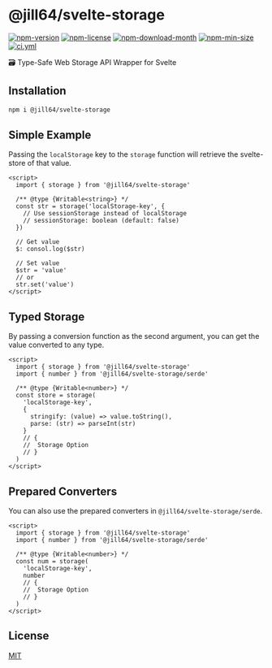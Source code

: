 <!----- BEGIN GHOST DOCS HEADER ----->

# @jill64/svelte-storage

<!----- BEGIN GHOST DOCS BADGES ----->

<a href="https://npmjs.com/package/@jill64/svelte-storage"><img src="https://img.shields.io/npm/v/@jill64/svelte-storage" alt="npm-version" /></a> <a href="https://npmjs.com/package/@jill64/svelte-storage"><img src="https://img.shields.io/npm/l/@jill64/svelte-storage" alt="npm-license" /></a> <a href="https://npmjs.com/package/@jill64/svelte-storage"><img src="https://img.shields.io/npm/dm/@jill64/svelte-storage" alt="npm-download-month" /></a> <a href="https://npmjs.com/package/@jill64/svelte-storage"><img src="https://img.shields.io/bundlephobia/min/@jill64/svelte-storage" alt="npm-min-size" /></a> <a href="https://github.com/jill64/svelte-storage/actions/workflows/ci.yml"><img src="https://github.com/jill64/svelte-storage/actions/workflows/ci.yml/badge.svg" alt="ci.yml" /></a>

<!----- END GHOST DOCS BADGES ----->

🗃️ Type-Safe Web Storage API Wrapper for Svelte

<!----- END GHOST DOCS HEADER ----->

## Installation

```sh
npm i @jill64/svelte-storage
```

## Simple Example

Passing the `localStorage` key to the `storage` function will retrieve the svelte-store of that value.

```svelte
<script>
  import { storage } from '@jill64/svelte-storage'

  /** @type {Writable<string>} */
  const str = storage('localStorage-key', {
    // Use sessionStorage instead of localStorage
    // sessionStorage: boolean (default: false)
  })

  // Get value
  $: consol.log($str)

  // Set value
  $str = 'value'
  // or
  str.set('value')
</script>
```

## Typed Storage

By passing a conversion function as the second argument, you can get the value converted to any type.

```svelte
<script>
  import { storage } from '@jill64/svelte-storage'
  import { number } from '@jill64/svelte-storage/serde'

  /** @type {Writable<number>} */
  const store = storage(
    'localStorage-key',
    {
      stringify: (value) => value.toString(),
      parse: (str) => parseInt(str)
    }
    // {
    //  Storage Option
    // }
  )
</script>
```

## Prepared Converters

You can also use the prepared converters in `@jill64/svelte-storage/serde`.

```svelte
<script>
  import { storage } from '@jill64/svelte-storage'
  import { number } from '@jill64/svelte-storage/serde'

  /** @type {Writable<number>} */
  const num = storage(
    'localStorage-key',
    number
    // {
    //  Storage Option
    // }
  )
</script>
```

<!----- BEGIN GHOST DOCS FOOTER ----->

## License

[MIT](LICENSE)

<!----- END GHOST DOCS FOOTER ----->

